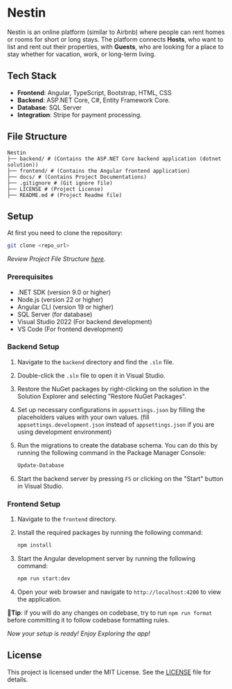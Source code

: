 # Nestin

Nestin is an online platform (similar to Airbnb) where people can rent homes or rooms for short or long stays. The platform connects **Hosts**, who want to list and rent out their properties, with **Guests**, who are looking for a place to stay whether for vacation, work, or long-term living.

## Tech Stack

- **Frontend**: Angular, TypeScript, Bootstrap, HTML, CSS
- **Backend**: ASP.NET Core, C#, Entity Framework Core.
- **Database**: SQL Server
- **Integration**: Stripe for payment processing.

## File Structure

```plaintext
Nestin
├── backend/ # (Contains the ASP.NET Core backend application (dotnet solution))
├── frontend/ # (Contains the Angular frontend application)
├── docs/ # (Contains Project Documentations)
├── .gitignore # (Git ignore file)
├── LICENSE # (Project License)
├── README.md # (Project Readme file)
```

## Setup

At first you need to clone the repository:

```bash
git clone <repo_url>
```

_Review Project File Structure [here](#file-structure)_.

### Prerequisites

- .NET SDK (version 9.0 or higher)
- Node.js (version 22 or higher)
- Angular CLI (version 19 or higher)
- SQL Server (for database)
- Visual Studio 2022 (For backend development)
- VS Code (For frontend development)

### Backend Setup

1. Navigate to the `backend` directory and find the `.sln` file.
2. Double-click the `.sln` file to open it in Visual Studio.
3. Restore the NuGet packages by right-clicking on the solution in the Solution Explorer and selecting "Restore NuGet Packages".
4. Set up necessary configurations in `appsettings.json` by filling the placeholders values with your own values. (fill `appsettings.development.json` instead of `appsettings.json` if you are using development environment)
5. Run the migrations to create the database schema. You can do this by running the following command in the Package Manager Console:

   ```bash
   Update-Database
   ```

6. Start the backend server by pressing `F5` or clicking on the "Start" button in Visual Studio.

### Frontend Setup

1. Navigate to the `frontend` directory.
2. Install the required packages by running the following command:

   ```bash
   npm install
   ```

3. Start the Angular development server by running the following command:

   ```bash
   npm run start:dev
   ```

4. Open your web browser and navigate to `http://localhost:4200` to view the application.

**🌟Tip**: if you will do any changes on codebase, try to run `npm run format` before committing it to follow codebase formatting rules.

_Now your setup is ready! Enjoy Exploring the app!_

## License

This project is licensed under the MIT License. See the [LICENSE](LICENSE) file for details.
